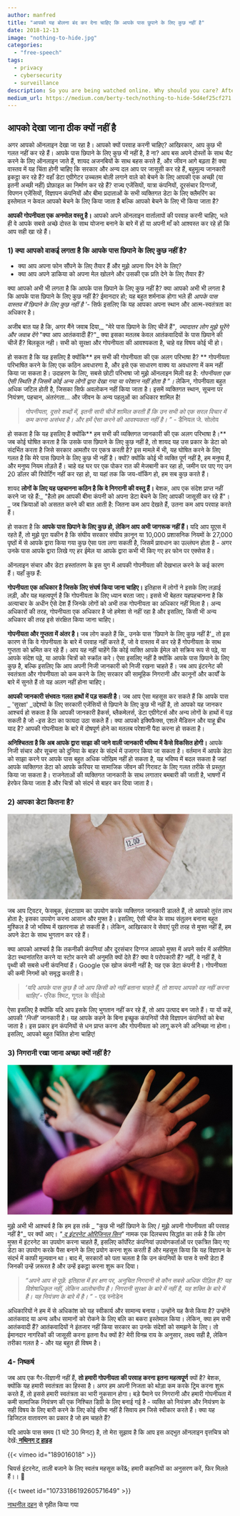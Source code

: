 ```yaml
---
author: manfred
title: "आपको यह बोलना बंद कर देना चाहिए कि आपके पास छुपाने के लिए कुछ नहीं है"
date: 2018-12-13
image: "nothing-to-hide.jpg"
categories:
  - "free-speech"
tags:
  - privacy
  - cybersecurity
  - surveillance
description: So you are being watched online. Why should you care? After all, you are doing nothing wrong. You have nothing to hide, right? You just go online to chat with your friends, maybe argue with…
medium_url: https://medium.com/berty-tech/nothing-to-hide-5d4ef25cf271
---
```


## आपको देखा जाना ठीक क्यों नहीं है

अगर आपको ऑनलाइन देखा जा रहा है। आपको क्यों परवाह करनी चाहिए? आखिरकार, आप कुछ भी गलत नहीं कर रहे हैं। आपके पास छिपाने के लिए कुछ भी नहीं है, है ना? आप बस अपने दोस्तों के साथ चैट करने के लिए ऑनलाइन जाते हैं, शायद अजनबियों के साथ बहस करते हैं, और जीवन आगे बढ़ता है! क्या वास्तव में यह चिंता होनी चाहिए कि सरकार और अन्य दल आप पर जासूसी कर रहे हैं, बहुमूल्य जानकारी इकट्ठा कर रहे हैं? वहाँ डेटा एग्रीगेटर उच्चतम बोली लगाने वाले को बेचने के लिए आपकी एक अच्छी (या इतनी अच्छी नहीं) प्रोफ़ाइल का निर्माण कर रहे हैं? राज्य एजेंसियों, यात्रा कंपनियों, दूरसंचार दिग्गजों, विपणन एजेंसियों, विज्ञापन कंपनियों और बीमा प्रदाताओं के सभी व्यक्तिगत डेटा के लिए क्लैमरिंग का इस्तेमाल न केवल आपको बेचने के लिए किया जाता है बल्कि आपको बेचने के लिए भी किया जाता है?

**आपकी गोपनीयता एक अनमोल वस्तु है।** आपको अपने ऑनलाइन वार्तालापों की परवाह करनी चाहिए, भले ही वे आपके सबसे अच्छे दोस्त के साथ योजना बनाने के बारे में हों या अपनी माँ को आश्वस्त कर रहे हों कि आप सही खा रहे हैं।

### 1)   क्या आपको वाकई लगता है कि आपके पास छिपाने के लिए कुछ नहीं है?

  * क्या आप अपना फोन सौंपने के लिए तैयार हैं और मुझे अपना पिन देने के लिए?
  * क्या आप अपने डाकिया को अपना मेल खोलने और उसकी एक प्रति देने के लिए तैयार हैं?

क्या आपको अभी भी लगता है कि आपके पास छिपाने के लिए कुछ नहीं है? क्या आपको अभी भी लगता है कि आपके पास छिपाने के लिए कुछ नहीं है? ईमानदार हो; यह बहुत शर्मनाक होगा भले ही _आपके पास वास्तव में‘छिपाने के लिए कुछ नहीं है '_- सिर्फ इसलिए कि यह आपका अपना स्थान और आत्म-स्वतंत्रता का अधिकार है।

अजीब बात यह है कि, अगर मैंने जवाब दिया,_ "मेरे पास छिपाने के लिए चीजें हैं"_, ज्यादातर लोग मुझे घूरेंगे और जवाब देंगे_ "क्या आप आतंकवादी हैं?"_ क्या इसका मतलब केवल आतंकवादियों के पास छिपाने की चीजें हैं? बिलकूल नही। सभी को सुरक्षा और गोपनीयता की आवश्यकता है, चाहे वह विषय कोई भी हो।

हो सकता है कि यह इसलिए है क्योंकि** हम सभी की गोपनीयता की एक अलग परिभाषा है? ** गोपनीयता परिभाषित करने के लिए एक कठिन अवधारणा है, और इसे एक साधारण वाक्य या अवधारणा में कम नहीं किया जा सकता है। उदाहरण के लिए, सबसे छोटी परिभाषा जो मुझे ऑनलाइन मिली वह है: _गोपनीयता एक ऐसी स्थिति है जिसमें कोई अन्य लोगों द्वारा देखा गया या परेशान नहीं होता है ”।_ लेकिन, गोपनीयता बहुत अधिक जटिल होती है, जिसका सिर्फ अवलोकन नहीं किया जाता है। इसमें व्यक्तिगत स्थान, सूचना पर नियंत्रण, पहचान, अंतरंगता… और जीवन के अन्य पहलुओं का अधिकार शामिल है!

> _गोपनीयता, दूसरे शब्दों में, इतनी सारी चीजें शामिल करती हैं कि उन सभी को एक सरल विचार में कम करना असंभव है। और हमें ऐसा करने की आवश्यकता नहीं है। ”_ - डैनियल जे. सोलोव

हो सकता है कि यह इसलिए है क्योंकि** हम सभी की व्यक्तिगत जानकारी की एक अलग परिभाषा है।** जब कोई घोषित करता है कि उसके पास छिपाने के लिए कुछ नहीं है, तो शायद यह उस प्रकार के डेटा को संदर्भित करता है जिसे सरकार आमतौर पर एकत्र करती है? इस मामले में भी, यह घोषित करने के लिए गलत है कि मेरे पास छिपाने के लिए कुछ भी नहीं है। क्यों? क्योंकि कोई भी व्यक्ति पूर्ण नहीं है, हम मनुष्य हैं, और मनुष्य नियम तोड़ते हैं। चाहे वह घर पर एक पोकर रात की मेजबानी कर रहा हो, जमीन पर पाए गए उन 20 डॉलर की रिपोर्टिंग नहीं कर रहा हो, या यहां तक कि जय-वॉकिंग हो, हम सब कुछ करते हैं।

शायद **लोगों के लिए यह पहचानना कठिन है कि वे निगरानी की वस्तु हैं।** बेशक, आप एक संदेश प्राप्त नहीं करने जा रहे हैं:_ "हैलो हम आपकी बीमा कंपनी को अपना डेटा बेचने के लिए आपकी जासूसी कर रहे हैं"।_ जब क्रियाओं को असतत करने की बात आती है: जितना कम आप देखते हैं, उतना कम आप परवाह करते हैं।

हो सकता है कि **आपके पास छिपाने के लिए कुछ हो, लेकिन आप अभी जागरूक नहीं हैं।** यदि आप यूएस में रहते हैं, तो मुझे पूरा यकीन है कि संघीय सरकार संघीय क़ानून या 10,000 प्रशासनिक नियमों के 27,000 पृष्ठों में से आपके द्वारा किया गया कुछ ऐसा पता लगा सकती है, जिसमें प्रावधान का उल्लंघन होता है - अगर उनके पास आपके द्वारा लिखे गए हर ईमेल या आपके द्वारा कभी भी किए गए हर फोन पर एक्सेस है।

ऑनलाइन संचार और डेटा हस्तांतरण के इस युग में आपकी गोपनीयता की देखभाल करने के कई कारण हैं। यहाँ कुछ हैं:

**गोपनीयता एक अधिकार है जिसके लिए संघर्ष किया जाना चाहिए।** इतिहास में लोगों ने इसके लिए लड़ाई लड़ी, और यह महत्वपूर्ण है कि गोपनीयता के लिए ध्यान बरता जाए। इससे भी बेहतर यहपहचानना है कि अत्याचार के अधीन ऐसे देश हैं जिनके लोगों को अभी तक गोपनीयता का अधिकार नहीं मिला है। अन्य अधिकारों की तरह, गोपनीयता एक अधिकार है जो हमेशा से नहीं रहा है और इसलिए, किसी भी अन्य अधिकार की तरह इसे संरक्षित किया जाना चाहिए।

**गोपनीयता और गुप्तता में अंतर है।** जब लोग कहते हैं कि_ उनके पास 'छिपाने के लिए कुछ नहीं है'_ तो इस कारण से कि वे गोपनीयता के बारे में परवाह नहीं करते हैं, जो वे वास्तव में कर रहे हैं गोपनीयता के साथ गुप्तता को भ्रमित कर रहे हैं। आप यह नहीं चाहेंगे कि कोई व्यक्ति आपके ईमेल को सक्रिय रूप से पढ़े, या आपके संदेश पढ़े, या आपके चित्रों को स्क्रॉल करे। ऐसा इसलिए नहीं है क्योंकि आपके पास छिपाने के लिए कुछ है, बल्कि इसलिए कि आप अपनी निजी जानकारी को निजी रखना चाहते हैं। जब आप इंटरनेट की स्वतंत्रता और गोपनीयता को कम करने के लिए सरकार की सामूहिक निगरानी और कानूनों और कार्यों के बारे में सुनते हैं तो यह अलग नहीं होना चाहिए।

**आपकी जानकारी संभवतः गलत हाथों में पड़ सकती है**। जब आप ऐसा महसूस कर सकते हैं कि आपके पास _ 'सुरक्षा' _उद्देश्यों के लिए सरकारी एजेंसियों से छिपाने के लिए कुछ भी नहीं है, तो आपको यह जानकर आश्चर्य हो सकता है कि आपकी जानकारी हैकर्स, ब्लैकमेलर्स, डेटा एग्रीगेटर्स और अन्य लोगों के हाथों में पड़ सकती है जो -इस डेटा का फायदा उठा सकते हैं। क्या आपको इक्विफैक्स, एशले मैडिसन और याहू ब्रीच याद है? आपकी गोपनीयता के बारे में दोषपूर्ण होने का मतलब परेशानी पैदा करना हो सकता है।

**अनिश्चितता है कि अब आपके द्वारा साझा की जाने वाली जानकारी भविष्य में कैसे विकसित होगी।** आपके निजी संचार और सूचना को दुनिया के बाहर के संदर्भ में उजागर किया जा सकता है। वर्तमान में आपके डेटा को साझा करने पर आपके पास बहुत अधिक जोखिम नहीं हो सकता है, यह भविष्य में बदल सकता है जहां आपके व्यक्तिगत डेटा को आपके करियर या सामाजिक जीवन की गिरावट के लिए गलत तरीके से प्रस्तुत किया जा सकता है। राजनेताओं की व्यक्तिगत जानकारी के साथ लगातार बमबारी की जाती है, भाषणों में हेरफेर किया जाता है और चित्रों को संदर्भ से बाहर कर दिया जाता है।

### 2) आपका डेटा कितना है?

![](nothing-to-hide-min.2.jpg)

जब आप ट्विटर, फेसबुक, इंस्टाग्राम का उपयोग करके व्यक्तिगत जानकारी डालते हैं, तो आपको तुरंत लाभ होता है; इसका उपयोग करना आसान और मुफ्त है। इसलिए, ऐसी चीज के साथ संतुलन बनाना बहुत मुश्किल है जो भविष्य में खतरनाक हो सकती है। लेकिन, आखिरकार वे सेवाएं पूरी तरह से मुफ्त नहीं हैं, हम अपने डेटा के साथ भुगतान कर रहे हैं।

क्या आपको आश्चर्य है कि तकनीकी कंपनियां और दूरसंचार दिग्गज आपको मुफ्त में अपने सर्वर में असीमित डेटा स्थानांतरित करने या स्टोर करने की अनुमति क्यों देते हैं? क्या वे परोपकारी हैं? नहीं, वे नहीं हैं, वे पृथ्वी की सबसे धनी कंपनियां हैं। Google एक खोज कंपनी नहीं है; यह एक डेटा कंपनी है। गोपनीयता की कमी निगमों को समृद्ध करती है।

> _‘यदि आपके पास कुछ है जो आप किसी को नहीं बताना चाहते हैं, तो शायद आपको वह नहीं करना चाहिए’_- एरिक श्मिट, गूगल के सीईओ

ऐसा इसलिए है क्योंकि यदि आप इसके लिए भुगतान नहीं कर रहे हैं, तो आप उत्पाद बन जाते हैं। या यों कहें, आपकी _'निजी'_ जानकारी है। यह आपके कहने के बिना इच्छुक कंपनियों जैसे विज्ञापन कंपनियों को बेचा जाता है। इस प्रकार इन कंपनियों से धन प्राप्त करना और गोपनीयता को लागू करने की अनिच्छा ना होना। इसलिए, आपको बहुत चिंतित होना चाहिए!

### 3) निगरानी रखा जाना अच्छा क्यों नहीं है?
![📷: Photo by Sweet Ice Cream Photography](nothing-to-hide-min.3.jpg "📷: Photo by [Sweet Ice Cream Photography](https://unsplash.com/photos/2VwP6rUzZQ0)")

मुझे अभी भी आश्चर्य है कि हम इस तर्क _ "कुछ भी नहीं छिपाने के लिए / मुझे अपनी गोपनीयता की परवाह नहीं है"_ पर क्यों आए। _"[ द इंटरनेट ओरिजिनल सिन](https://www.theatlantic.com/technology/archive/2014/08/advertising-is-the-internets-original-sin/376041/)"_ नामक एक दिलचस्प सिद्धांत का तर्क है कि लोग मुफ्त में इंटरनेट का उपयोग करना चाहते हैं, इसलिए कॉर्पोरेट कंपनियां उपयोगकर्ताओं पर एकत्रित किए गए डेटा का उपयोग करके पैसा बनाने के लिए प्रयोग करना शुरू करती हैं और महसूस किया कि यह विज्ञापन के संदर्भ में काफी मूल्यवान था। बाद में, सरकारों को पता चलता है कि उन कंपनियों के पास वे सभी डेटा हैं जिनकी उन्हें ज़रूरत है और उन्हें इकट्ठा करना शुरू कर दिया।

> _“अपने आप से पूछें: इतिहास में हर क्षण पर, अनुचित निगरानी से कौन सबसे अधिक पीड़ित है? यह विशेषाधिकृत नहीं, लेकिन आलोचनीय है। निगरानी सुरक्षा के बारे में नहीं है, यह शक्ति के बारे में है। यह नियंत्रण के बारे में है। ”_ - एड स्नोडेन

अधिकारियों ने हम में से अधिकांश को यह स्वीकार्य और सामान्य बनाया। उन्होंने यह कैसे किया है? उन्होंने आतंकवाद या अन्य अवैध सामानों को रोकने के लिए बलि का बकरा इस्तेमाल किया।  लेकिन, क्या हम सभी आतंकवादी हैं? आतंकवादियों ने इंतजार नहीं किया सरकार का उनके संदेशों को समझने के लिए। तो ईमानदार नागरिकों की जासूसी करना इतना वैध क्यों है? मेरी विनम्र राय के अनुसार, लक्ष्य सही है, लेकिन तरीका गलत है - और यह बहुत ही विषम है।

### 4- निष्कर्ष

जब आप एक गैर-विज्ञानी नहीं हैं, **तो हमारी गोपनीयता की परवाह करना इतना महत्वपूर्ण** क्यों है? बेशक, क्योंकि यह हमारी स्वतंत्रता का हिस्सा है। अगर हम अपनी निजता को थोड़ा कम करके ट्रिम करना शुरू करते हैं, तो इससे हमारी स्वतंत्रता का भारी नुकसान होगा। बड़े पैमाने पर निगरानी और हमारी गोपनीयता में कमी सामाजिक नियंत्रण की एक निश्चित डिग्री के लिए बनाई गई है - व्यक्ति को नियंत्रण और नियंत्रण के सही विषय के लिए बारी करने के लिए कोई सीमा नहीं है सिवाय हम जिसे स्वीकार करते हैं। क्या यह डिजिटल वातावरण का प्रकार है जो हम चाहते हैं?

यदि आपके पास समय (1 घंटे 30 मिनट) है, तो मेरा सुझाव है कि आप इस अद्भुत ऑनलाइन वृत्तचित्र को देखें:**[ नथिनग ट् हाइड](https://vimeo.com/189016018)**

{{< vimeo id="189016018" >}}

चियर्स इंटरनेट, ताली बजाने के लिए स्वतंत्र महसूस करें&; हमारी कहानियों का अनुसरण करें, फिर मिलते हैं।। 🤫

{{< tweet id="1073318619260571649" >}}

[नाथनील दहन](https://unsplash.com/photos/16pOau3hBMY) से गृहीत किया गया
